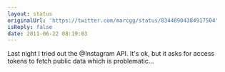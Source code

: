 ```yaml
---
layout: status
originalUrl: 'https://twitter.com/marcgg/status/83448904384917504'
isReply: false
date: 2011-06-22 08:19:03
---
```


Last night I tried out the @Instagram API. It's ok, but it asks for access tokens to fetch public data which is problematic...

